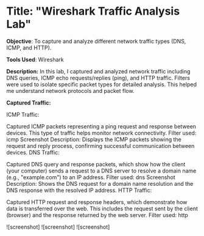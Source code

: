 # Title: "Wireshark Traffic Analysis Lab"

**Objective**: To capture and analyze different network traffic types (DNS, ICMP, and HTTP).

**Tools Used**: Wireshark

**Description:**
In this lab, I captured and analyzed network traffic including DNS queries, ICMP echo requests/replies (ping), and HTTP traffic. Filters were used to isolate specific packet types for detailed analysis. This helped me understand network protocols and packet flow.

**Captured Traffic:**

ICMP Traffic:

Captured ICMP packets representing a ping request and response between devices. This type of traffic helps monitor network connectivity.
Filter used: icmp
Screenshot Description: Displays the ICMP packets showing the request and reply process, confirming successful communication between devices.
DNS Traffic:

Captured DNS query and response packets, which show how the client (your computer) sends a request to a DNS server to resolve a domain name (e.g., "example.com") to an IP address.
Filter used: dns
Screenshot Description: Shows the DNS request for a domain name resolution and the DNS response with the resolved IP address.
HTTP Traffic:

Captured HTTP request and response headers, which demonstrate how data is transferred over the web. This includes the request sent by the client (browser) and the response returned by the web server.
Filter used: http


![screenshot]
![screenshot]
![screenshot]




